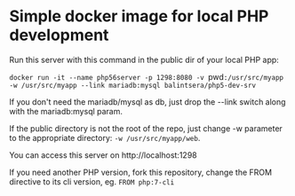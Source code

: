 # Simple docker image for local PHP development

Run this server with this command in the public dir of your local PHP app:

`docker run -it --name php56server -p 1298:8080 -v `pwd`:/usr/src/myapp -w /usr/src/myapp --link mariadb:mysql balintsera/php5-dev-srv`

If you don't need the mariadb/mysql as db, just drop the --link switch along with the mariadb:mysql param.

If the public directory is not the root of the repo, just change -w parameter to the appropriate directory: `-w /usr/src/myapp/web`.

You can access this server on http://localhost:1298

If you need another PHP version, fork this repository, change the FROM directive to its cli version, eg. `FROM php:7-cli`

